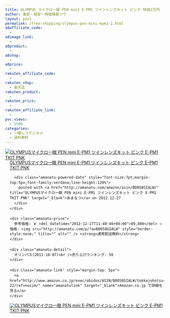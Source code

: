```yaml
---
title: OLYMPUS マイクロ一眼 PEN mini E-PM1 ツインレンズキット ピンク 特価2万円台！送料無料！
author: 激安・格安・特価情報ツウ
layout: post
permalink: /free-shipping/olympus-pen-mini-epm1-2.html
a8affiliate_code:
  - 
a8image_link:
  - 
a8product:
  - 
a8shop:
  - 
a8price:
  - 
rakuten_affiliate_code:
  - 
rakuten_shop:
  - 楽天店
rakuten_product:
  - 
rakuten_price:
  - 
rakuten_affiliate_link:
  - 
pvc_views:
  - 1596
categories:
  - 一眼レフデジカメ
  - 送料無料
---
```

<div class="amanatu-box" style="margin-bottom:0px;">
  <div class="amanatu-image" style="float:left;">
    <a href="http://www.amazon.co.jp/exec/obidos/ASIN/B0058GIALW/tokkajohotsu-22/ref=nosim/" name="amanatulink" target="_blank"><img src="http://i0.wp.com/ecx.images-amazon.com/images/I/41VO%2Bpc7n8L._SL160_.jpg?w=546" alt="OLYMPUSマイクロ一眼 PEN mini E-PM1 ツインレンズキット ピンク E-PM1 TKIT PNK" style="border: none;" data-recalc-dims="1" /></a>
  </div>
  
  <div class="amanatu-info" style="float:left;margin-left:15px;line-height:120%">
    <div class="amanatu-name" style="margin-bottom:10px;line-height:120%">
      <a href="http://www.amazon.co.jp/exec/obidos/ASIN/B0058GIALW/tokkajohotsu-22/ref=nosim/" name="amanatulink" target="_blank">OLYMPUSマイクロ一眼 PEN mini E-PM1 ツインレンズキット ピンク E-PM1 TKIT PNK</a> 
      
      <div class="amanatu-powered-date" style="font-size:7pt;margin-top:5px;font-family:verdana;line-height:120%">
        posted with <a href="http://amanatu.com/amazon/asin/B0058GIALW/" title="OLYMPUSマイクロ一眼 PEN mini E-PM1 ツインレンズキット ピンク E-PM1 TKIT PNK" target="_blank">あまなつ</a> on 2012.12.27
      </div>
    </div>
    
    <div class="amanatu-price">
      参考価格: ￥ <del datetime="2012-12-27T11:40:46+00:00">89,800</del> → 価格: <img src="http://amanatu.com/p/?a=B0058GIALW" style="border-style:none;" title="" alt="" /> <strong>通常配送無料</strong>
    </div>
    
    <div class="amanatu-detail">
      オリンパス(2011-10-07)<br />売り上げランキング: 50
    </div>
    
    <div class="amanatu-link" style="margin-top: 5px">
      <a href="http://www.amazon.co.jp/exec/obidos/ASIN/B0058GIALW/tokkajohotsu-22/ref=nosim/" name="amanatulink" target="_blank">Amazon.co.jp で詳細を見る</a>
    </div>
  </div>
  
  <div class="amanatu-footer" style="clear: left">
  </div>
  
  <div class="amanatu-imageset">
    <div class="amanatu-image" style="float:left;">
      <a href="http://www.amazon.co.jp/exec/obidos/ASIN/B0058GIALW/tokkajohotsu-22/ref=nosim/" name="amanatulink" target="_blank"><img src="http://i0.wp.com/ecx.images-amazon.com/images/I/41gmbHyHCnL._AA160_.jpg?w=546" alt="OLYMPUSマイクロ一眼 PEN mini E-PM1 ツインレンズキット ピンク E-PM1 TKIT PNK" style="border: none;" data-recalc-dims="1" /></a>
    </div>
    
    <div class="amanatu-image" style="float:left;">
      <a href="http://www.amazon.co.jp/exec/obidos/ASIN/B0058GIALW/tokkajohotsu-22/ref=nosim/" name="amanatulink" target="_blank"><img src="http://i2.wp.com/ecx.images-amazon.com/images/I/41LwZ4xevTL._AA160_.jpg?w=546" alt="OLYMPUSマイクロ一眼 PEN mini E-PM1 ツインレンズキット ピンク E-PM1 TKIT PNK" style="border: none;" data-recalc-dims="1" /></a>
    </div>
    
    <div class="amanatu-image" style="float:left;">
      <a href="http://www.amazon.co.jp/exec/obidos/ASIN/B0058GIALW/tokkajohotsu-22/ref=nosim/" name="amanatulink" target="_blank"><img src="http://i1.wp.com/ecx.images-amazon.com/images/I/31XS6iuT7VL._AA160_.jpg?w=546" alt="OLYMPUSマイクロ一眼 PEN mini E-PM1 ツインレンズキット ピンク E-PM1 TKIT PNK" style="border: none;" data-recalc-dims="1" /></a>
    </div>
    
    <div class="amanatu-image" style="float:left;">
      <a href="http://www.amazon.co.jp/exec/obidos/ASIN/B0058GIALW/tokkajohotsu-22/ref=nosim/" name="amanatulink" target="_blank"><img src="http://i0.wp.com/ecx.images-amazon.com/images/I/41qAKjmFenL._AA160_.jpg?w=546" alt="OLYMPUSマイクロ一眼 PEN mini E-PM1 ツインレンズキット ピンク E-PM1 TKIT PNK" style="border: none;" data-recalc-dims="1" /></a>
    </div>
    
    <div class="amanatu-footer" style="clear: left">
    </div>
  </div>
</div>